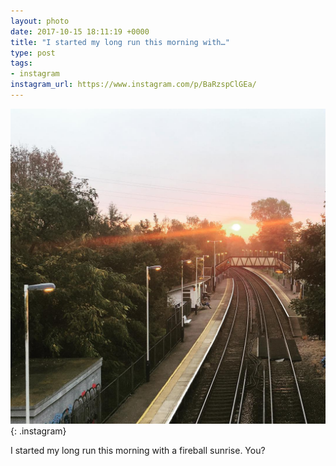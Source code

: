 ```yaml
---
layout: photo
date: 2017-10-15 18:11:19 +0000
title: "I started my long run this morning with…"
type: post
tags:
- instagram
instagram_url: https://www.instagram.com/p/BaRzspClGEa/
---
```


![Instagram - BaRzspClGEa](/img/BaRzspClGEa.jpg){: .instagram}

I started my long run this morning with a fireball sunrise. You? 
